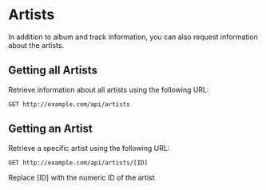 # Artists

In addition to album and track information, you can also request information about the artists.

## Getting all Artists

Retrieve information about all artists using the following URL:

`GET http://example.com/api/artists`

## Getting an Artist

Retrieve a specific artist using the following URL:

`GET http://example.com/api/artists/[ID]`

<aside class="notice">
Replace [ID] with the numeric ID of the artist
</aside>
